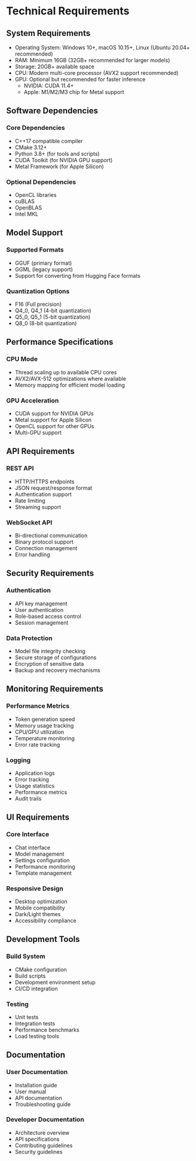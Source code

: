 # Technical Requirements

## System Requirements
- Operating System: Windows 10+, macOS 10.15+, Linux (Ubuntu 20.04+ recommended)
- RAM: Minimum 16GB (32GB+ recommended for larger models)
- Storage: 20GB+ available space
- CPU: Modern multi-core processor (AVX2 support recommended)
- GPU: Optional but recommended for faster inference
  - NVIDIA: CUDA 11.4+
  - Apple: M1/M2/M3 chip for Metal support

## Software Dependencies
### Core Dependencies
- C++17 compatible compiler
- CMake 3.12+
- Python 3.8+ (for tools and scripts)
- CUDA Toolkit (for NVIDIA GPU support)
- Metal Framework (for Apple Silicon)

### Optional Dependencies
- OpenCL libraries
- cuBLAS
- OpenBLAS
- Intel MKL

## Model Support
### Supported Formats
- GGUF (primary format)
- GGML (legacy support)
- Support for converting from Hugging Face formats

### Quantization Options
- F16 (Full precision)
- Q4_0, Q4_1 (4-bit quantization)
- Q5_0, Q5_1 (5-bit quantization)
- Q8_0 (8-bit quantization)

## Performance Specifications
### CPU Mode
- Thread scaling up to available CPU cores
- AVX2/AVX-512 optimizations where available
- Memory mapping for efficient model loading

### GPU Acceleration
- CUDA support for NVIDIA GPUs
- Metal support for Apple Silicon
- OpenCL support for other GPUs
- Multi-GPU support

## API Requirements
### REST API
- HTTP/HTTPS endpoints
- JSON request/response format
- Authentication support
- Rate limiting
- Streaming support

### WebSocket API
- Bi-directional communication
- Binary protocol support
- Connection management
- Error handling

## Security Requirements
### Authentication
- API key management
- User authentication
- Role-based access control
- Session management

### Data Protection
- Model file integrity checking
- Secure storage of configurations
- Encryption of sensitive data
- Backup and recovery mechanisms

## Monitoring Requirements
### Performance Metrics
- Token generation speed
- Memory usage tracking
- CPU/GPU utilization
- Temperature monitoring
- Error rate tracking

### Logging
- Application logs
- Error tracking
- Usage statistics
- Performance metrics
- Audit trails

## UI Requirements
### Core Interface
- Chat interface
- Model management
- Settings configuration
- Performance monitoring
- Template management

### Responsive Design
- Desktop optimization
- Mobile compatibility
- Dark/Light themes
- Accessibility compliance

## Development Tools
### Build System
- CMake configuration
- Build scripts
- Development environment setup
- CI/CD integration

### Testing
- Unit tests
- Integration tests
- Performance benchmarks
- Load testing tools

## Documentation
### User Documentation
- Installation guide
- User manual
- API documentation
- Troubleshooting guide

### Developer Documentation
- Architecture overview
- API specifications
- Contributing guidelines
- Security guidelines
